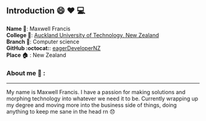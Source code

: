 ## Introduction :smile: :heart: :computer:
**Name :card_index:**:     Maxwell Francis
<br>
**College :school_satchel:**: <a href="https://www.aut.ac.nz/" >Auckland University of Technology, New Zealand</a>
<br>
**Branch :notebook:**: Computer science
<br>
**GitHub :octocat:**: [eagerDeveloperNZ](https://github.com/eagerDeveloperNZ)
<br>
**Place :house:** : New Zealand
### About me :boy: :
---
My name is Maxwell Francis. I have a passion for making solutions and morphing technology into whatever we need it to be. Currently wrapping up my degree and moving more into the business side of things, doing anything to keep me sane in the head rn :disappointed:
